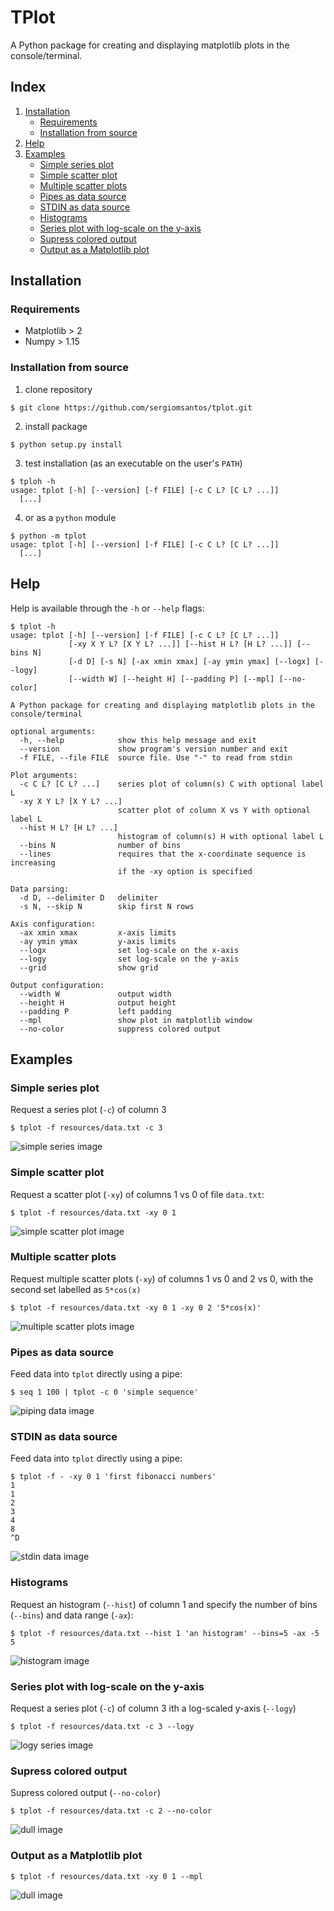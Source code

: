 # TPlot

A Python package for creating and displaying matplotlib plots in the console/terminal.

## Index

1. [Installation](#installation)
   - [Requirements](#requirements)
   - [Installation from source](#installation-from-source)
2. [Help](#help)
3. [Examples](#examples)
   - [Simple series plot](#simple-series-plot)
   - [Simple scatter plot](#simple-scatter-plot)
   - [Multiple scatter plots](#multiple-scatter-plots)
   - [Pipes as data source](#pipes-as-data-source)
   - [STDIN as data source](#stdin-as-data-source)
   - [Histograms](#histograms)
   - [Series plot with log-scale on the y-axis](#series-plot-with-log-scale-on-the-y-axis)
   - [Supress colored output](#supress-colored-output)
   - [Output as a Matplotlib plot](#output-as-a-Matplotlib-plot)

## Installation

### Requirements

- Matplotlib > 2
- Numpy > 1.15

### Installation from source

1. clone repository

```console
$ git clone https://github.com/sergiomsantos/tplot.git
```

2. install package

```console
$ python setup.py install
```

3. test installation (as an executable on the user's `PATH`)

```console
$ tploh -h
usage: tplot [-h] [--version] [-f FILE] [-c C L? [C L? ...]]
  [...]
```

4. or as a `python` module
  
```console
$ python -m tplot
usage: tplot [-h] [--version] [-f FILE] [-c C L? [C L? ...]]
  [...]
```

## Help

Help is available through the `-h` or `--help` flags:

```console
$ tplot -h
usage: tplot [-h] [--version] [-f FILE] [-c C L? [C L? ...]]
             [-xy X Y L? [X Y L? ...]] [--hist H L? [H L? ...]] [--bins N]
             [-d D] [-s N] [-ax xmin xmax] [-ay ymin ymax] [--logx] [--logy]
             [--width W] [--height H] [--padding P] [--mpl] [--no-color]

A Python package for creating and displaying matplotlib plots in the
console/terminal

optional arguments:
  -h, --help            show this help message and exit
  --version             show program's version number and exit
  -f FILE, --file FILE  source file. Use "-" to read from stdin

Plot arguments:
  -c C L? [C L? ...]    series plot of column(s) C with optional label L
  -xy X Y L? [X Y L? ...]
                        scatter plot of column X vs Y with optional label L
  --hist H L? [H L? ...]
                        histogram of column(s) H with optional label L
  --bins N              number of bins
  --lines               requires that the x-coordinate sequence is increasing
                        if the -xy option is specified

Data parsing:
  -d D, --delimiter D   delimiter
  -s N, --skip N        skip first N rows

Axis configuration:
  -ax xmin xmax         x-axis limits
  -ay ymin ymax         y-axis limits
  --logx                set log-scale on the x-axis
  --logy                set log-scale on the y-axis
  --grid                show grid

Output configuration:
  --width W             output width
  --height H            output height
  --padding P           left padding
  --mpl                 show plot in matplotlib window
  --no-color            suppress colored output
```

## Examples

### Simple series plot

Request a series plot (`-c`) of column 3

```console
$ tplot -f resources/data.txt -c 3
```

![simple series image](resources/images/example6.png)

### Simple scatter plot

Request a scatter plot (`-xy`) of columns 1 vs 0 of file `data.txt`:

```console
$ tplot -f resources/data.txt -xy 0 1
```

![simple scatter plot image](resources/images/example1.png)

### Multiple scatter plots

Request multiple scatter plots (`-xy`) of columns 1 vs 0 and 2 vs 0,
with the second set labelled as `5*cos(x)`

```console
$ tplot -f resources/data.txt -xy 0 1 -xy 0 2 '5*cos(x)'
```

![multiple scatter plots image](resources/images/example2.png)

### Pipes as data source

Feed data into `tplot` directly using a pipe:

```console
$ seq 1 100 | tplot -c 0 'simple sequence'
```

![piping data image](resources/images/example3.png)

### STDIN as data source

Feed data into `tplot` directly using a pipe:

```console
$ tplot -f - -xy 0 1 'first fibonacci numbers'
1
1
2
3
4
8
^D
```

![stdin data image](resources/images/example4.png)

### Histograms

Request an histogram (`--hist`) of column 1 and specify the
number of bins (`--bins`) and data range (`-ax`):

```console
$ tplot -f resources/data.txt --hist 1 'an histogram' --bins=5 -ax -5 5
```

![histogram image](resources/images/example5.png)

### Series plot with log-scale on the y-axis

Request a series plot (`-c`) of column 3 ith a log-scaled y-axis (`--logy`)

```console
$ tplot -f resources/data.txt -c 3 --logy
```

![logy series image](resources/images/example7.png)

### Supress colored output

Supress colored output (`--no-color`)

```console
$ tplot -f resources/data.txt -c 2 --no-color
```

![dull image](resources/images/example8.png)

### Output as a Matplotlib plot

```console
$ tplot -f resources/data.txt -xy 0 1 --mpl
```

![dull image](resources/images/example9.png)
